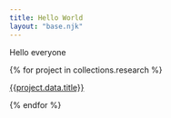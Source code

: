 ```yaml
---
title: Hello World
layout: "base.njk"
---
```


Hello everyone

{% for project in collections.research %}

<a href="{{project.url}}">{{project.data.title}}</a>

{% endfor %}
